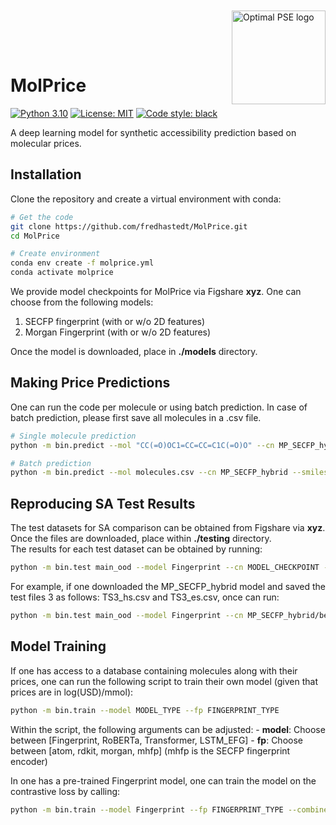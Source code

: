 <div style="float:right; margin-left:20px; margin-top: -30px;">
    <img src="https://avatars.githubusercontent.com/u/81195336?s=200&v=4" alt="Optimal PSE logo" title="OptiMLPSE" height="150" align="right"/>
</div>
<br>
<br>

# MolPrice
[![Python 3.10](https://img.shields.io/badge/python-3.10-blue.svg)](https://www.python.org/downloads/release/python-3100/)
[![License: MIT](https://img.shields.io/badge/License-MIT-yellow.svg)](https://opensource.org/licenses/MIT)
[![Code style: black](https://img.shields.io/badge/code%20style-black-000000.svg)](https://github.com/psf/black)

A deep learning model for synthetic accessibility prediction based on molecular prices.

## Installation
Clone the repository and create a virtual environment with conda:
```bash
# Get the code
git clone https://github.com/fredhastedt/MolPrice.git
cd MolPrice

# Create environment
conda env create -f molprice.yml
conda activate molprice

```
We provide model checkpoints for MolPrice via Figshare **xyz**. One can choose from the following models: 
<br>
1. SECFP fingerprint (with or w/o 2D features)
2. Morgan Fingerprint (with or w/o 2D features)

Once the model is downloaded, place in **./models** directory.

## Making Price Predictions
One can run the code per molecule or using batch prediction. In case of batch prediction, please first save all molecules in a .csv file.

```bash
# Single molecule prediction
python -m bin.predict --mol "CC(=O)OC1=CC=CC=C1C(=O)O" --cn MP_SECFP_hybrid

# Batch prediction
python -m bin.predict --mol molecules.csv --cn MP_SECFP_hybrid --smiles-col SMILES_COLUMN
```

## Reproducing SA Test Results
The test datasets for SA comparison can be obtained from Figshare via **xyz**. Once the files are downloaded, place within **./testing** directory.
<br>
The results for each test dataset can be obtained by running: 
```bash
python -m bin.test main_ood --model Fingerprint --cn MODEL_CHECKPOINT --test_name TEST_FILE1,TEST_FILE2 --combined
```
For example, if one downloaded the MP_SECFP_hybrid model and saved the test files 3 as follows: TS3_hs.csv and TS3_es.csv, once can run: 
```bash
python -m bin.test main_ood --model Fingerprint --cn MP_SECFP_hybrid/best.ckpt --test_name TS3_hs.csv,TS3_es.csv --combined
```

## Model Training
If one has access to a database containing molecules along with their prices, one can run the following script to train their own model (given that prices are in log(USD)/mmol): 

```bash
python -m bin.train --model MODEL_TYPE --fp FINGERPRINT_TYPE
```

Within the script, the following arguments can be adjusted: 
    - **model**: Choose between [Fingerprint, RoBERTa, Transformer, LSTM_EFG]
    - **fp**: Choose between [atom, rdkit, morgan, mhfp] (mhfp is the SECFP fingerprint encoder)
    
In one has a pre-trained Fingerprint model, one can train the model on the contrastive loss by calling: 
```bash
python -m bin.train --model Fingerprint --fp FINGERPRINT_TYPE --combined --cn MODEL_CHECKPOINT
```

